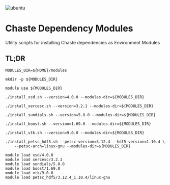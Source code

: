 ![ubuntu](https://github.com/Chaste/dependency-modules/actions/workflows/ubuntu.yml/badge.svg)

# Chaste Dependency Modules
Utility scripts for installing Chaste dependencies as Environment Modules

## TL;DR
```
MODULES_DIR=${HOME}/modules

mkdir -p ${MODULES_DIR}

module use ${MODULES_DIR}

./install_xsd.sh --version=4.0.0 --modules-dir=${MODULES_DIR}

./install_xercesc.sh --version=3.2.1 --modules-dir=${MODULES_DIR}

./install_sundials.sh --version=5.8.0 --modules-dir=${MODULES_DIR}

./install_boost.sh --version=1.69.0 --modules-dir=${MODULES_DIR}

./install_vtk.sh --version=9.0.0 --modules-dir=${MODULES_DIR}

./install_petsc_hdf5.sh --petsc-version=3.12.4 --hdf5-version=1.10.4 \
    --petsc-arch=linux-gnu --modules-dir=${MODULES_DIR}

module load xsd/4.0.0
module load xercesc/3.2.1
module load sundials/5.8.0
module load boost/1.69.0
module load vtk/9.0.0
module load petsc_hdf5/3.12.4_1.10.4/linux-gnu
```
